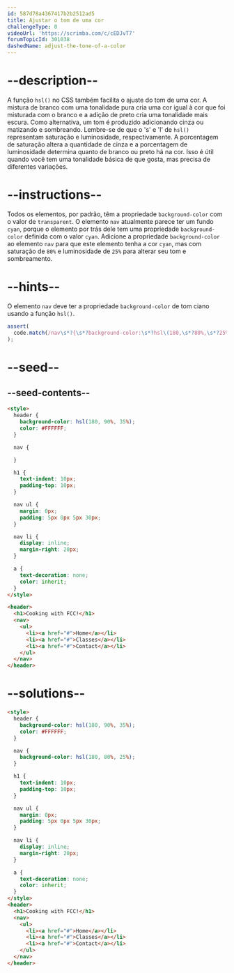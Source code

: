 ```yaml
---
id: 587d78a4367417b2b2512ad5
title: Ajustar o tom de uma cor
challengeType: 0
videoUrl: 'https://scrimba.com/c/cEDJvT7'
forumTopicId: 301038
dashedName: adjust-the-tone-of-a-color
---
```


# --description--

A função `hsl()` no CSS também facilita o ajuste do tom de uma cor. A mistura de branco com uma tonalidade pura cria uma cor igual à cor que foi misturada com o branco e a adição de preto cria uma tonalidade mais escura. Como alternativa, um tom é produzido adicionando cinza ou matizando e sombreando. Lembre-se de que o 's' e 'l' de `hsl()` representam saturação e luminosidade, respectivamente. A porcentagem de saturação altera a quantidade de cinza e a porcentagem de luminosidade determina quanto de branco ou preto há na cor. Isso é útil quando você tem uma tonalidade básica de que gosta, mas precisa de diferentes variações.

# --instructions--

Todos os elementos, por padrão, têm a propriedade `background-color` com o valor de `transparent`. O elemento `nav` atualmente parece ter um fundo `cyan`, porque o elemento por trás dele tem uma propriedade `background-color` definida com o valor `cyan`. Adicione a propriedade `background-color` ao elemento `nav` para que este elemento tenha a cor `cyan`, mas com saturação de `80%` e luminosidade de `25%` para alterar seu tom e sombreamento.

# --hints--

O elemento `nav` deve ter a propriedade `background-color` de tom ciano usando a função `hsl()`.

```js
assert(
  code.match(/nav\s*?{\s*?background-color:\s*?hsl\(180,\s*?80%,\s*?25%\)/gi)
);
```

# --seed--

## --seed-contents--

```html
<style>
  header {
    background-color: hsl(180, 90%, 35%);
    color: #FFFFFF;
  }

  nav {

  }

  h1 {
    text-indent: 10px;
    padding-top: 10px;
  }

  nav ul {
    margin: 0px;
    padding: 5px 0px 5px 30px;
  }

  nav li {
    display: inline;
    margin-right: 20px;
  }

  a {
    text-decoration: none;
    color: inherit;
  }
</style>

<header>
  <h1>Cooking with FCC!</h1>
  <nav>
    <ul>
      <li><a href="#">Home</a></li>
      <li><a href="#">Classes</a></li>
      <li><a href="#">Contact</a></li>
    </ul>
  </nav>
</header>
```

# --solutions--

```html
<style>
  header {
    background-color: hsl(180, 90%, 35%);
    color: #FFFFFF;
  }

  nav {
    background-color: hsl(180, 80%, 25%);
  }

  h1 {
    text-indent: 10px;
    padding-top: 10px;
  }

  nav ul {
    margin: 0px;
    padding: 5px 0px 5px 30px;
  }

  nav li {
    display: inline;
    margin-right: 20px;
  }

  a {
    text-decoration: none;
    color: inherit;
  }
</style>
<header>
  <h1>Cooking with FCC!</h1>
  <nav>
    <ul>
      <li><a href="#">Home</a></li>
      <li><a href="#">Classes</a></li>
      <li><a href="#">Contact</a></li>
    </ul>
  </nav>
</header>
```
